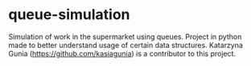 # queue-simulation
Simulation of work in the supermarket using queues. Project in python made to better understand usage of certain data structures.
Katarzyna Gunia (https://github.com/kasiagunia) is a contributor to this project.
